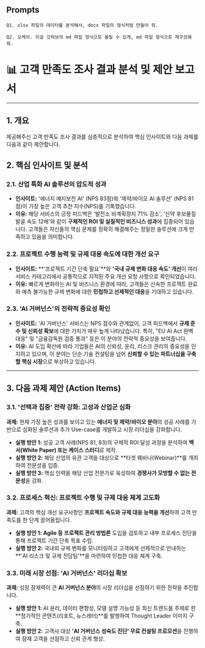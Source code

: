 ## Prompts

```
Q1. xlsx 파일의 데이터를 분석해서, docx 파일의 형식처럼 만들어 줘.

Q2. 오케이. 이걸 깃허브의 md 파일 형식으로 올릴 수 있게, md 파일 형식으로 재구성해 줘.

```

# 📊 고객 만족도 조사 결과 분석 및 제안 보고서

---

## 1. 개요
제공해주신 고객 만족도 조사 결과를 심층적으로 분석하여 핵심 인사이트와 다음 과제를 다음과 같이 제안합니다.

## 2. 핵심 인사이트 및 분석

### 2.1. 산업 특화 AI 솔루션의 압도적 성과
* **인사이트:** '에너지 예지보전 AI' (NPS 83점)와 '제약/바이오 AI 솔루션' (NPS 81점)이 가장 높은 고객 추천 지수(NPS)를 기록했습니다.
* **이유:** 해당 서비스의 긍정 피드백은 '발전소 비계획정지 71% 감소', '신약 후보물질 발굴 속도 12배'와 같이 **구체적인 ROI 및 실질적인 비즈니스 성과**에 집중되어 있습니다. 고객들은 자신들의 핵심 문제를 정확히 해결해주는 정밀한 솔루션에 크게 만족하고 있음을 의미합니다.

### 2.2. 프로젝트 수행 능력 및 규제 대응 속도에 대한 개선 요구
* **인사이트:** **'프로젝트 기간 단축 필요'**와 **'국내 규제 변화 대응 속도' 개선**이 여러 서비스 카테고리에서 공통적으로 지적된 주요 개선 요청 사항으로 확인되었습니다.
* **이유:** 빠르게 변화하는 AI 및 비즈니스 환경에 따라, 고객들은 신속한 프로젝트 완료와 예측 불가능한 규제 변화에 대한 **민첩하고 선제적인 대응**을 기대하고 있습니다.

### 2.3. 'AI 거버넌스'의 전략적 중요성 확인
* **인사이트:** 'AI 거버넌스' 서비스는 NPS 점수와 관계없이, 고객 피드백에서 **규제 준수 및 신뢰성 확보**에 대한 가치가 매우 높게 나타났습니다. 특히, "EU AI Act 완벽 대응" 및 "금융감독원 검증 통과" 등은 이 분야의 전략적 중요성을 보여줍니다.
* **이유:** AI 도입 확산에 따라 기업들은 AI의 신뢰성, 윤리, 리스크 관리의 중요성을 인지하고 있으며, 이 분야는 단순 기술 컨설팅을 넘어 **신뢰할 수 있는 파트너십을 구축할 핵심 시장**으로 부상하고 있습니다.

---

## 3. 다음 과제 제안 (Action Items)

### 3.1. '선택과 집중' 전략 강화: 고성과 산업군 심화
**과제:** 현재 가장 높은 성과를 보이고 있는 **에너지 및 제약/바이오 분야**의 성공 사례를 기반으로 심화된 솔루션과 추가 Use-case를 개발하고 시장 리더십을 강화합니다.
* **실행 방안 1:** 성공 고객 사례(NPS 81, 83)의 구체적 ROI 달성 과정을 분석하여 **백서(White Paper) 또는 케이스 스터디**로 제작.
* **실행 방안 2:** 해당 산업의 유관 고객을 대상으로 **타겟 웨비나(Webinar)**를 개최하여 전문성을 입증.
* **실행 방안 3:** 핵심 인력을 해당 산업 전문가로 육성하여 **경쟁사가 모방할 수 없는 전문성**을 강화.

### 3.2. 프로세스 혁신: 프로젝트 수행 및 규제 대응 체계 고도화
**과제:** 고객의 핵심 개선 요구사항인 **프로젝트 속도와 규제 대응 능력을 개선**하여 고객 만족도를 한 단계 끌어올립니다.
* **실행 방안 1:** **Agile 등 프로젝트 관리 방법론** 도입을 검토하고 내부 프로세스 진단을 통해 프로젝트 기간 단축 목표 수립.
* **실행 방안 2:** 국내외 규제 변화를 모니터링하고 고객에게 선제적으로 안내하는 **'AI 리스크 및 규제 전담팀'**을 마련하여 민첩한 대응 체계 구축.

### 3.3. 미래 시장 선점: 'AI 거버넌스' 리더십 확보
**과제:** 성장 잠재력이 큰 **AI 거버넌스 분야**의 시장 리더십을 선점하기 위한 전략을 추진합니다.
* **실행 방안 1:** AI 윤리, 데이터 편향성, 모델 설명 가능성 등 최신 트렌드를 주제로 한 **정기적인 콘텐츠(리포트, 뉴스레터)**를 발행하여 Thought Leader 이미지 구축.
* **실행 방안 2:** 고객사 대상 **'AI 거버넌스 성숙도 진단' 무료 컨설팅 프로모션**을 진행하여 잠재 고객을 선점하고 신뢰 관계 형성.